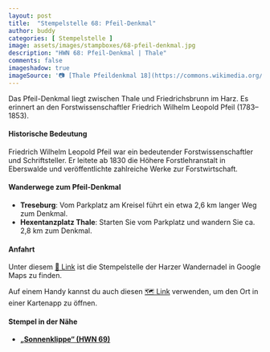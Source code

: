 ```yaml
---
layout: post
title:  "Stempelstelle 68: Pfeil-Denkmal"
author: buddy
categories: [ Stempelstelle ]
image: assets/images/stampboxes/68-pfeil-denkmal.jpg
description: "HWN 68: Pfeil-Denkmal | Thale"
comments: false
imageshadow: true
imageSource: '📷 [Thale Pfeildenkmal 18](https://commons.wikimedia.org/wiki/File:Thale_Pfeildenkmal_18.jpg) von <bdi><a href="https://www.wikidata.org/wiki/Q61974823" class="extiw" title="d:Q61974823"><span title="deutscher Journalist und Amateurfotograf">Jan-Herm Janßen</span></a></bdi> unter Lizenz [CC BY-SA 4.0](https://creativecommons.org/licenses/by-sa/4.0)'
---
```


Das Pfeil-Denkmal liegt zwischen Thale und Friedrichsbrunn im Harz. Es erinnert an den Forstwissenschaftler Friedrich Wilhelm Leopold Pfeil (1783–1853).

#### Historische Bedeutung

Friedrich Wilhelm Leopold Pfeil war ein bedeutender Forstwissenschaftler und Schriftsteller. Er leitete ab 1830 die Höhere Forstlehranstalt in Eberswalde und veröffentlichte zahlreiche Werke zur Forstwirtschaft.

#### Wanderwege zum Pfeil-Denkmal

- **Treseburg**: Vom Parkplatz am Kreisel führt ein etwa 2,6 km langer Weg zum Denkmal.
- **Hexentanzplatz Thale**: Starten Sie vom Parkplatz und wandern Sie ca. 2,8 km zum Denkmal.

#### Anfahrt

Unter diesem [📍 Link](https://www.google.com/maps/dir/?api=1&origin=&destination=51.71732%2C%2011.00223) ist die Stempelstelle der Harzer Wandernadel in Google Maps zu finden.

<div class="android-only">
  Auf einem Handy kannst du auch diesen 
  <a href="geo:51.71732,11.00223">🗺️ Link</a> 
  verwenden, um den Ort in einer Kartenapp zu öffnen.
  <p></p>
</div>

#### Stempel in der Nähe

- [**„Sonnenklippe“ (HWN 69)**](/stempelstelle-069-sonnenklippe-bodetal)
